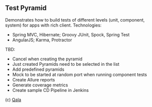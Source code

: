 Test Pyramid
----

Demonstrates how to build tests of different levels (unit, component, system) for apps with rich client. Technologies:
 
- Spring MVC, Hibernate; Groovy JUnit, Spock, Spring Test
- AngularJS; Karma, Protractor

TBD:

- Cancel when creating the pyramid
- Just created Pyramids need to be selected in the list
- Add predefined pyramids
- Mock to be started at random port when running component tests
- Create Allure reports
- Generate coverage metrics
- Create sample CD Pipeline in Jenkins

(c) [Qala](http://qala.io)